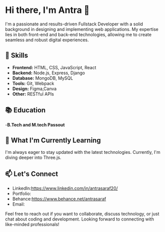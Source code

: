 # Hi there, I'm Antra 👋

I'm a passionate and results-driven Fullstack Developer with a solid background in designing and implementing web applications. My expertise lies in both front-end and back-end technologies, allowing me to create seamless and robust digital experiences.

## 🚀 Skills

- **Frontend:** HTML, CSS, JavaScript, React
- **Backend:** Node.js, Express, Django
- **Database:** MongoDB, MySQL
- **Tools:** Git, Webpack
- **Design:** Figma,Canva
- **Other:** RESTful APIs

## 📚 Education

-**B.Tech and M.tech Passout**

## 🌱 What I'm Currently Learning

I'm always eager to stay updated with the latest technologies. Currently, I'm diving deeper into Three.js.

## 📫 Let's Connect

- LinkedIn:https://www.linkedin.com/in/antrasaraf20/ 
- Portfolio:
- Behance:https://www.behance.net/antrasaraf
- Email: 

Feel free to reach out if you want to collaborate, discuss technology, or just chat about coding and development. Looking forward to connecting with like-minded professionals!
